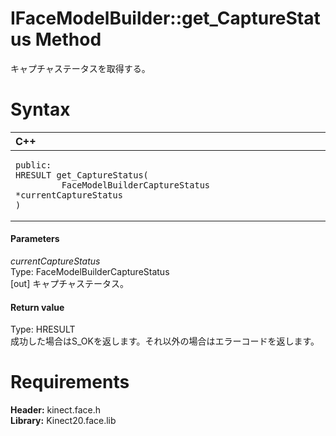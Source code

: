 IFaceModelBuilder::get\_CaptureStatus Method  
============================================  

キャプチャステータスを取得する。 <span id="syntaxSection"></span>

Syntax  
======  

<table>
<colgroup>
<col width="100%" />
</colgroup>
<thead>
<tr class="header">
<th align="left">C++</th>
</tr>
</thead>
<tbody>
<tr class="odd">
<td align="left"><pre><code>public:  
HRESULT get_CaptureStatus(  
         FaceModelBuilderCaptureStatus *currentCaptureStatus  
)</code></pre></td>
</tr>
</tbody>
</table>

<span id="ID4EG"></span>
#### Parameters  

*currentCaptureStatus*    
Type: FaceModelBuilderCaptureStatus  
[out] キャプチャステータス。  

<span id="ID4EP"></span>
#### Return value  

Type: HRESULT  
成功した場合はS\_OKを返します。それ以外の場合はエラーコードを返します。  

<span id="requirements"></span>

Requirements  
============  

**Header:** kinect.face.h  
**Library:** Kinect20.face.lib  



<!--Please do not edit the data in the comment block below.-->
<!--
TOCTitle : get_CaptureStatus Method
RLTitle : IFaceModelBuilder::get_CaptureStatus Method
KeywordK : get_CaptureStatus method
KeywordK : IFaceModelBuilder::get_CaptureStatus method
KeywordF : IFaceModelBuilder::get_CaptureStatus
KeywordF : get_CaptureStatus
KeywordF : Microsoft.Kinect.face.IFaceModelBuilder.get_CaptureStatus(FaceModelBuilderCaptureStatus@)
KeywordA : M:Microsoft.Kinect.face.IFaceModelBuilder.get_CaptureStatus(FaceModelBuilderCaptureStatus@)
AssetID : M:Microsoft.Kinect.face.IFaceModelBuilder.get_CaptureStatus(FaceModelBuilderCaptureStatus@)
Locale : en-us
CommunityContent : 1
APIType : Managed
APILocation : 
APIName : Microsoft.Kinect.face.IFaceModelBuilder::get_CaptureStatus
TargetOS : Windows
TopicType : kbSyntax
DevLang : C++
DocSet : K4Wv2
ProjType : K4Wv2Proj
Technology : Kinect for Windows
Product : Kinect for Windows SDK v2
productversion : 20
-->

